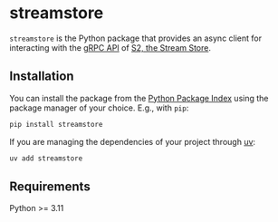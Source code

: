 # streamstore

`streamstore` is the Python package that provides an async client for interacting with the [gRPC API](https://s2.dev/docs/interface/grpc) of [S2, the Stream Store](https://s2.dev/).

## Installation

You can install the package from the [Python Package Index](https://pypi.org/) using the package manager of your choice. E.g., with `pip`:

```bash
pip install streamstore
```

If you are managing the dependencies of your project through [uv](https://docs.astral.sh/uv/concepts/projects/dependencies/#managing-dependencies):
```bash
uv add streamstore
```

## Requirements

Python >= 3.11
